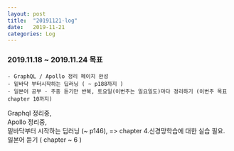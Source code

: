 ```yaml
---
layout: post
title:  "20191121-log"
date:   2019-11-21
categories: Log
---
```

### 2019.11.18 ~ 2019.11.24 목표  
    - GraphQL / Apollo 정리 페이지 완성  
    - 밑바닥 부터시작하는 딥러닝 ( ~ p188까지 )  
    - 일본어 공부 - 주중 듣기만 반복, 토요일(이번주는 일요일도)마다 정리하기 (이번주 목표 chapter 10까지)  

Graphql 정리중,  
Apollo 정리중,  
밑바닥부터 시작하는 딥러닝 (~ p146),  => chapter 4.신경망학습에 대한 실습 필요.  
일본어 듣기 ( chapter ~ 6  )